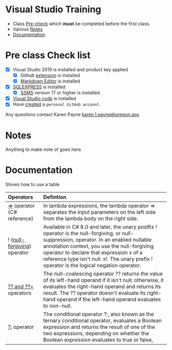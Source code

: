 

# Visual Studio Training

- Class [Pre-check](#Pre-class-Check-List) which **must** be completed before the first class.
- Various [Notes](#Notes)
- [Documentation](#Documentation)


# Pre class Check list

- [x] Visual Studio 2019 is installed and product key applied
  - [x] Github [extension](https://marketplace.visualstudio.com/items?itemName=GitHub.GitHubExtensionforVisualStudio) is installed
  - [x] [Markdown Editor](https://marketplace.visualstudio.com/items?itemName=MadsKristensen.MarkdownEditor) is installed
- [x] [SQLEXPRESS](https://www.microsoft.com/en-us/sql-server/sql-server-downloads) is installed
  - [x] [SSMS](https://docs.microsoft.com/en-us/sql/ssms/sql-server-management-studio-ssms?view=sql-server-ver15) version 17 or higher is installed.
- [x] [Visual Studio code](https://code.visualstudio.com/download) is installed
- [x] Have [created](https://docs.github.com/en/get-started/signing-up-for-github/signing-up-for-a-new-github-account) a `personal GitHub account`.

Any questions contact Karen Payne <karen.1.payne@oregon.gov>

# Notes

Anything to make note of goes here

# Documentation

Shows how to use a table

| Operators  | Defintion|
| :--- |:--- |
| [=>](https://docs.microsoft.com/en-us/dotnet/csharp/language-reference/operators/lambda-operator) operator (C# reference) | In lambda expressions, the lambda operator => separates the input parameters on the left side from the lambda body on the right side.|
| ! ([null-forgiving](https://docs.microsoft.com/en-us/dotnet/csharp/language-reference/operators/null-forgiving)) operator | Available in C# 8.0 and later, the unary postfix ! operator is the null-forgiving, or null-suppression, operator. In an enabled nullable annotation context, you use the null-forgiving operator to declare that expression x of a reference type isn't null: x!. The unary prefix ! operator is the logical negation operator. |
| [?? and ??=](https://docs.microsoft.com/en-us/dotnet/csharp/language-reference/operators/null-coalescing-operator) operators  | The null-coalescing operator ?? returns the value of its left-hand operand if it isn't null; otherwise, it evaluates the right-hand operand and returns its result. The ?? operator doesn't evaluate its right-hand operand if the left-hand operand evaluates to non-null.|
| [?:](https://docs.microsoft.com/en-us/dotnet/csharp/language-reference/operators/conditional-operator) operator | The conditional operator ?:, also known as the ternary conditional operator, evaluates a Boolean expression and returns the result of one of the two expressions, depending on whether the Boolean expression evaluates to true or false,|


